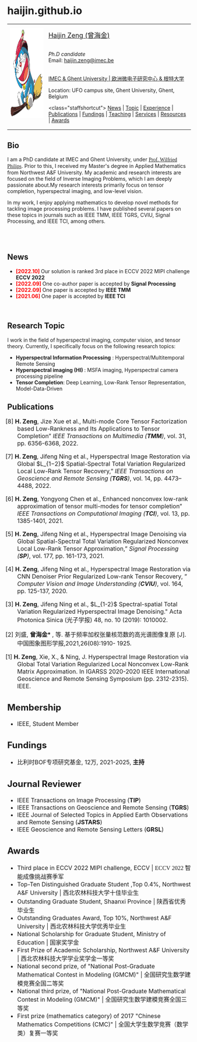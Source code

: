 # haijin.github.io

<!DOCTYPE html PUBLIC "-//W3C//DTD XHTML 1.1//EN" "http://www.w3.org/TR/xhtml11/DTD/xhtml11.dtd">
<html xmlns="http://www.w3.org/1999/xhtml" xml:lang="en">
<head>
<meta name="robots" content="index, follow" />
<meta name="generator" content="jemdoc, see http://jemdoc.jaboc.net/" />
<meta http-equiv="Content-Type" content="text/html;charset=utf-8" />
<meta name="keywords" content="Haijin Zeng, 曾海金, Remote Sensing, Image Processing, Deep Learning, Denoising, Cloud Removal, Hyperspecral">
<link rel="stylesheet" href="./jemdoc.css" type="text/css" />
<script src="jquery.min.js"></script>
<link rel="shortcut icon" href="./Files/DMU_64.ico">
<title>Haijin Zeng</title>
</head>


<body>

<a id="home" class="anchor"></a>
<div id="container">
<div class="container">

<table class="imgtable"><tr><td>
<a href="./"><img src="./doraemon.png" alt="" height="245px" /></a>&nbsp;</td>
<td align="left"><p><a href="./"><font size="4">Haijin Zeng (</font><font size="4"; font style="font-family:Microsoft YaHei">曾海金</font><font size="4">)</font></a><br />
<br />

<i>Ph.D candidate</i><br />
Email: haijin.zeng@imec.be <br />
<br />

<a href="https://www.imec-int.com/en" target="_blank"> IMEC & Ghent University | 欧洲微电子研究中心 & 根特大学 </a><br />
<!-- <a href="http://ist.dlmu.edu.cn/" target="_blank">TELIN department</a><br />
<a href="https://www.x-mol.com/groups/CHRIS_Studio" target="_blank">Image Processing and Interpretation</a><br />
<br /> -->

<!-- [<a href="https://scholar.google.com/citations?user=Hb6OKF0AAAAJ&hl=en" target="_blank">Google Scholar</a>]
[<a href="https://github.com/qzhang95" target="_blank">GitHub</a>]
[<a href="https://www.researchgate.net/profile/Qiang-Zhang-147" target="_blank">ResearchGate</a>]
[<a href="https://orcid.org/0000-0002-7116-9327" target="_blank">ORCID</a>]
[<a href="https://www.x-mol.com/groups/CHRIS_Studio" target="_blank">CHIRS Team</a>]
[<a href="./Files/weixin.png" target="_blank"><font style="font-family:Microsoft YaHei">微信</font></a>]
[<a href="./Files/CV.pdf" target="_blank"><font style="font-family:Microsoft YaHei">中文简历</font></a>]
<br /> -->

Location: UFO campus site, Ghent University, Ghent, Belgium<br />

<class="staffshortcut">
<A HREF="#News">News</A> |
<A HREF="#Topic">Topic</A> |
<A HREF="#Experience">Experience</A> |
<A HREF="#Publications">Publications</A> |
<A HREF="#Fundings">Fundings</A> |
<A HREF="#Fundings">Teaching</A> |
<A HREF="#Services">Services</A> |
<A HREF="#Resources">Resources</A> |
<A HREF="#Awards">Awards</A>
<br />

</td></tr></table>



<A NAME="Bio"><h2>Bio</h2></A>
<!-- 曾海金，1996年11月生，江西人，研究方向为高光谱/多光谱信息处理、计算机视觉与机器学习。以第一作者在IEEE TMM、IEEE TGRS、IEEE TCI， CVIU等图像处理/遥感领域的顶级期刊上发表SCI论文6篇，EI论文2篇。先后荣获国家奖学金、陕西省优秀毕业生、Northwest A&F University十佳毕业生（10/2453）、中国研究生数学建模竞赛全国二等奖、全国三等奖、全国大学生数学竞赛（数学类）一等奖等奖项荣誉。
 -->
I am a PhD candidate at IMEC and Ghent University, under <a href="https://scholar.google.com/citations?hl=en&user=KJiFumUAAAAJ&view_op=list_works&sortby=pubdate" target="_blank" target="_blank"><font style="font-family:Microsoft YaHei">Prof. Wilfried Philips</font></a>. Prior to this, I received my Master's degree in Applied Mathematics from Northwest A&F University. My academic and research interests are focused on the field of Inverse Imaging Problems, which I am deeply passionate about.My research interests primarily focus on tensor completion, hyperspectral imaging, and low-level vision.

In my work, I enjoy applying mathematics to develop novel methods for tackling image processing problems. I have published several papers on these topics in journals such as IEEE TMM, IEEE TGRS, CVIU, Signal Processing, and IEEE TCI, among others.
 
<br />
<br />
<!-- <p style="text-align: center"><img src="./Files/dongtu2.gif" alt="" width="20px"/><b><font size="4"; color="#FF0000"> 招收2023级硕士生2~3名, 欢迎各位考研或保研的同学报名！ 有意愿者请把简历发至本人邮箱, 期待你我能共同成长！</font> </b></p> -->



<A NAME="News"><h2>News</h2></A>
<ul>
<li> <b> <font color="#FF0000">[2022.10]</font> </b> Our solution is ranked 3rd place in ECCV 2022 MIPI challenge <b>ECCV 2022</b> 
<li> <b> <font color="#FF0000">[2022.09]</font> </b> One co-author paper is accepted by <b>Signal Processing</b> 
<li> <b> <font color="#FF0000">[2022.09]</font> </b> One paper is accepted by <b>IEEE TMM</b> 
<li> <b> <font color="#FF0000">[2021.06]</font> </b> One paper is accepted by <b>IEEE TCI</b> 
</ul>
<br />



<A NAME="Topic"><h2>Research Topic</h2></A>
I work in the field of hyperspectral imaging, computer vision, and tensor theory. Currently, I specifically focus on the following research topics:
<ul>
<li><b>Hyperspectral Information Processing</b> : Hyperspectral/Multitemporal Remote Sensing</li>
<li><b>Hyperspectral imaging (HI) </b> : MSFA imaging, Hyperspectral camera processing pipeline</li>
<li><b>Tensor Completion</b>: Deep Learning, Low-Rank Tensor Representation, Model-Data-Driven</li>
</ul>


<A NAME="Publications"><h2>Publications</h2></A>
<font size="3"> 
<ul>
<p style="text-indent: -2rem;margin-left: 0rem;">
<span>[8] <b>H. Zeng</b>, Jize Xue et al., Multi-mode Core Tensor Factorization based Low-Rankness and Its Applications to Tensor Completion”
<i>IEEE Transactions on Multimedia (<b>TMM</b>)</i>,
vol. 31, pp. 6356-6368, 2022.
</span>
</p>

<p style="text-indent: -2rem;margin-left: 0rem;">
<span>[7] <b>H. Zeng</b>, Jifeng Ning et al., Hyperspectral Image Restoration via Global $L_{1−2}$ Spatial-Spectral Total Variation Regularized Local Low-Rank Tensor Recovery,”
<i>IEEE Transactions on Geoscience and Remote Sensing (<b>TGRS</b>)</i>,
vol. 14, pp. 4473–4488, 2022.
</span>
</p>

<p style="text-indent: -2rem;margin-left: 0rem;">
<span>[6] <b>H. Zeng</b>, Yongyong Chen et al., Enhanced nonconvex low-rank approximation of tensor multi-modes for tensor completion”
<i>IEEE Transactions on Computational Imaging (<b>TCI</b>)</i>,
vol. 13, pp. 1385-1401, 2021.
</span>
</p>

<p style="text-indent: -2rem;margin-left: 0rem;">
<span>[5] <b>H. Zeng</b>, Jifeng Ning et al., Hyperspectral Image Denoising via Global Spatial-Spectral Total Variation Regularized Nonconvex Local Low-Rank Tensor Approximation,”
<i>Signal Processing (<b>SP</b>)</i>,
vol. 177, pp. 161-173, 2021.
</span>
</p>

<p style="text-indent: -2rem;margin-left: 0rem;">
<span>[4] <b>H. Zeng</b>, Jifeng Ning et al., Hyperspectral Image Restoration via CNN Denoiser Prior Regularized Low-rank Tensor Recovery, ” <i> Computer Vision and Image Understanding (<b>CVIU</b>)</i>,
vol. 164, pp. 125-137, 2020.
</span>
</p>

 <p style="text-indent: -2rem;margin-left: 0rem;">
<span>[3] <b>H. Zeng</b>, Jifeng Ning et al., $L_{1-2}$ Spectral-spatial Total Variation Regularized Hyperspectral Image Denoising." Acta Photonica Sinica (光子学报) 48, no. 10 (2019): 1010002.
</span>
</p>
 
 <p style="text-indent: -2rem;margin-left: 0rem;">
<span>[2] 刘盛, <b> 曾海金*  </b>, 等. 基于频率加权张量核范数的高光谱图像复原 [J].中国图象图形学报,2021,26(08):1910-
1925.
</span>
</p>

<p style="text-indent: -2rem;margin-left: 0rem;">
<span>[1]
<b>H. Zeng</b>, Xie, X., & Ning, J. Hyperspectral Image Restoration via Global Total Variation Regularized Local Nonconvex 
 Low-Rank Matrix Approximation. In IGARSS 2020-2020 IEEE International Geoscience and Remote Sensing Symposium (pp. 2312-2315). IEEE. 
</span>
</p>
 
<!-- <p style="text-indent: -2rem;margin-left: 0rem;">
<span>[1]
王 艺 卓，<b> 曾海金 </b>, 等. 基 于 张 量 截 断 核 范 数 的 高 光 谱 图 像 超 分 辨 率 重 构 [J]. 激 光 与 光 电 子 学 进
展,2019,56(21): 80-89.
</span>
</p> -->
</ul>
 
<A NAME="Membership"><h2>Membership</h2></A>
<font size="3">
<ul>
<li>IEEE, Student Member</li>
</ul>

<A NAME="Fundings"><h2>Fundings</h2></A>
<font size="3"> 
<ul>
<li>比利时BOF专项研究基金, 12万, 2021-2025, <b>主持</b></li>
</ul>

<A NAME="Journal Reviewer"><h2>Journal Reviewer</h2></A>
<font size="3">
<ul>
<li>IEEE Transactions on Image Processing (<b>TIP</b>)</li>
<li>IEEE Transactions on Geoscience and Remote Sensing (<b>TGRS</b>)</li>
<li>IEEE Journal of Selected Topics in Applied Earth Observations and Remote Sensing (<b>JSTARS</b>)</li>
<li>IEEE Geoscience and Remote Sensing Letters (<b>GRSL</b>)</li>
</ul>

<A NAME="Awards"><h2>Awards</h2></A>
<font size="3">
<ul>
<li>Third place in ECCV 2022 MIPI challenge, ECCV | <font style="font-family:Microsoft YaHei"> ECCV 2022 智能成像挑战赛季军</font></li>
<li>Top-Ten Distinguished Graduate Student ,Top 0.4%, Northwest A&F University | <font style="font-family:Microsoft YaHei">西北农林科技大学十佳毕业生</font></li>
<li>Outstanding Graduate Student, Shaanxi Province | <font style="font-family:Microsoft YaHei">陕西省优秀毕业生</font></li>
<li>Outstanding Graduates Award, Top 10%, Northwest A&F University | <font style="font-family:Microsoft YaHei">西北农林科技大学优秀毕业生</font></li>
<li>National Scholarship for Graduate Student, Ministry of Education | <font style="font-family:Microsoft YaHei">国家奖学金</font></li>
<li>First Prize of Academic Scholarship, Northwest A&F University | <font style="font-family:Microsoft YaHei">西北农林科技大学学业奖学金一等奖</font></li>
<li>National second prize, of "National Post-Graduate Mathematical Contest in Modeling (GMCM)" | <font style="font-family:Microsoft YaHei">全国研究生数学建模竞赛全国二等奖</font></li>
<li>National third prize, of "National Post-Graduate Mathematical Contest in Modeling (GMCM)" | <font style="font-family:Microsoft YaHei">全国研究生数学建模竞赛全国三等奖</font></li>
<li>First prize (mathematics category) of 2017 "Chinese Mathematics Competitions (CMC)" | <font style="font-family:Microsoft YaHei">全国大学生数学竞赛（数学类）复赛一等奖</font></li>
</ul>


<script type="text/javascript" src="//rf.revolvermaps.com/0/0/6.js?i=5x3ebj080sx&amp;m=7&amp;c=e63100&amp;cr1=ffffff&amp;f=arial&amp;l=0&amp;bv=90&amp;lx=-420&amp;ly=420&amp;hi=20&amp;he=7&amp;hc=a8ddff&amp;rs=80" async="async"></script>


<div id="article"></div>
<div id="back_top">
<div class="arrow"></div>
<div class="stick"></div>
</div>

<script>
$(function(){
    $(window).scroll(function(){  //If scroll
        var scrollt = document.documentElement.scrollTop + document.body.scrollTop; //Getting Height after scroll
        if( scrollt >400 )
        {
            $("#back_top").fadeIn(400);
        }
        else
        {
            $("#back_top").stop().fadeOut(400);
        }
    });

    $("#back_top").click(function(){

        $("html,body").animate({scrollTop:"0px"}, 200);

    });

});
</script>


<!--
All Rights Reserved by Haijin Zeng. Part of page is generated by <a href="http://jemdoc.jaboc.net/">jemdoc</a>.
-->

<!--
<font size="2"; color="#A0A0A0";>
<p style="text-align:center">Updating time: 2022.11.29</p>
</font>
-->

</body>
</html>
